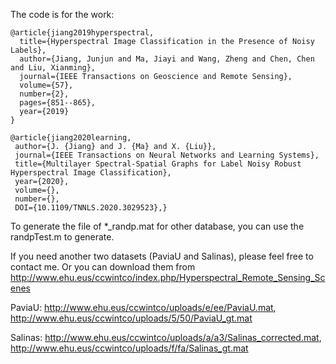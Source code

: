 The code is for the work:

```
@article{jiang2019hyperspectral,
  title={Hyperspectral Image Classification in the Presence of Noisy Labels},
  author={Jiang, Junjun and Ma, Jiayi and Wang, Zheng and Chen, Chen and Liu, Xianming},
  journal={IEEE Transactions on Geoscience and Remote Sensing},
  volume={57},
  number={2},
  pages={851--865},
  year={2019}
}
```

```
@article{jiang2020learning,
 author={J. {Jiang} and J. {Ma} and X. {Liu}}, 
 journal={IEEE Transactions on Neural Networks and Learning Systems}, 
 title={Multilayer Spectral-Spatial Graphs for Label Noisy Robust Hyperspectral Image Classification}, 
 year={2020}, 
 volume={}, 
 number={}, 
 DOI={10.1109/TNNLS.2020.3029523},}
```

To generate the file of *_randp.mat for other database, you can use the randpTest.m to generate.


If you need another two datasets (PaviaU and Salinas), please feel free to contact me. Or you can download them from http://www.ehu.eus/ccwintco/index.php/Hyperspectral_Remote_Sensing_Scenes

PaviaU: http://www.ehu.eus/ccwintco/uploads/e/ee/PaviaU.mat, http://www.ehu.eus/ccwintco/uploads/5/50/PaviaU_gt.mat

Salinas: http://www.ehu.eus/ccwintco/uploads/a/a3/Salinas_corrected.mat, http://www.ehu.eus/ccwintco/uploads/f/fa/Salinas_gt.mat
